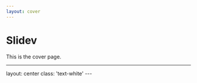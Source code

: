 ```yaml
---
layout: cover
---
```


# Slidev

This is the cover page.

---
layout: center
class: 'text-white'
---​
